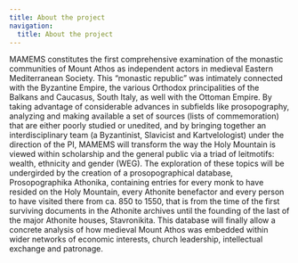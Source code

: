 ```yaml
---
title: About the project
navigation:
  title: About the project
---
```

MAMEMS constitutes the first comprehensive examination of the monastic communities of Mount Athos as independent actors in medieval Eastern Mediterranean Society. This “monastic republic” was intimately connected with the Byzantine Empire, the various Orthodox principalities of the Balkans and Caucasus, South Italy, as well with the Ottoman Empire. By taking advantage of considerable advances in subfields like prosopography, analyzing and making available a set of sources (lists of commemoration) that are either poorly studied or unedited, and by bringing together an interdisciplinary team (a Byzantinist, Slavicist and Kartvelologist) under the direction of the PI, MAMEMS will transform the way the Holy Mountain is viewed within scholarship and the general public via a triad of leitmotifs: wealth, ethnicity and gender (WEG). The exploration of these topics will be undergirded by the creation of a prosopographical database, Prosopographika Athonika, containing entries for every monk to have resided on the Holy Mountain, every Athonite benefactor and every person to have visited there from ca. 850 to 1550, that is from the time of the first surviving documents in the Athonite archives until the founding of the last of the major Athonite houses, Stavronikita. This database will finally allow a concrete analysis of how medieval Mount Athos was embedded within wider networks of economic interests, church leadership, intellectual exchange and patronage.
